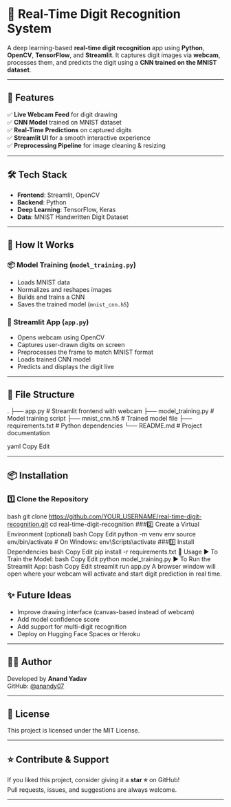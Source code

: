 # 🤖 Real-Time Digit Recognition System

A deep learning-based **real-time digit recognition** app using **Python**, **OpenCV**, **TensorFlow**, and **Streamlit**. It captures digit images via **webcam**, processes them, and predicts the digit using a **CNN trained on the MNIST dataset**.

---

## 🚀 Features

✅ **Live Webcam Feed** for digit drawing  
✅ **CNN Model** trained on MNIST dataset  
✅ **Real-Time Predictions** on captured digits  
✅ **Streamlit UI** for a smooth interactive experience  
✅ **Preprocessing Pipeline** for image cleaning & resizing  

---

## 🛠️ Tech Stack

* **Frontend**: Streamlit, OpenCV
* **Backend**: Python
* **Deep Learning**: TensorFlow, Keras
* **Data**: MNIST Handwritten Digit Dataset

---

## 🧠 How It Works

### 📦 Model Training (`model_training.py`)
- Loads MNIST data
- Normalizes and reshapes images
- Builds and trains a CNN
- Saves the trained model (`mnist_cnn.h5`)

### 🎥 Streamlit App (`app.py`)
- Opens webcam using OpenCV
- Captures user-drawn digits on screen
- Preprocesses the frame to match MNIST format
- Loads trained CNN model
- Predicts and displays the digit live

---

## 📁 File Structure

.
├── app.py # Streamlit frontend with webcam
├── model_training.py # Model training script
├── mnist_cnn.h5 # Trained model file
├── requirements.txt # Python dependencies
└── README.md # Project documentation

yaml
Copy
Edit

---

## 📦 Installation

### 1️⃣ Clone the Repository

bash
git clone https://github.com/YOUR_USERNAME/real-time-digit-recognition.git
cd real-time-digit-recognition
###2️⃣ Create a Virtual Environment (optional)
bash
Copy
Edit
python -m venv env
source env/bin/activate  # On Windows: env\Scripts\activate
###3️⃣ Install Dependencies
bash
Copy
Edit
pip install -r requirements.txt
🧪 Usage
▶️ To Train the Model:
bash
Copy
Edit
python model_training.py
▶️ To Run the Streamlit App:
bash
Copy
Edit
streamlit run app.py
A browser window will open where your webcam will activate and start digit prediction in real time.

 ## ✨ Future Ideas

* Improve drawing interface (canvas-based instead of webcam)
* Add model confidence score
* Add support for multi-digit recognition
* Deploy on Hugging Face Spaces or Heroku

---

## 🧑‍💻 Author

Developed by **Anand Yadav**  
GitHub: [@anandy07](https://github.com/anandy07)

---

## 📜 License

This project is licensed under the MIT License.

---

## ⭐ Contribute & Support

If you liked this project, consider giving it a **star ⭐** on GitHub!  
Pull requests, issues, and suggestions are always welcome.

---





